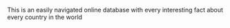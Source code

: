 This is an easily navigated online database with every interesting fact about every country in the world
